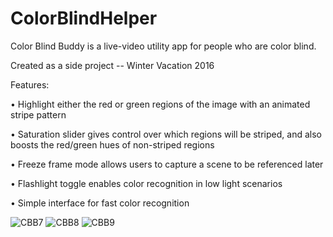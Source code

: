 # ColorBlindHelper
Color Blind Buddy is a live-video utility app for people who are color blind.

Created as a side project -- Winter Vacation 2016

Features:

• Highlight either the red or green regions of the image with an animated stripe pattern

• Saturation slider gives control over which regions will be striped, and also boosts the red/green hues of non-striped regions

• Freeze frame mode allows users to capture a scene to be referenced later

• Flashlight toggle enables color recognition in low light scenarios

• Simple interface for fast color recognition

![CBB7](/Images/cbb7.png?raw=true)
![CBB8](/Images/cbb8.png?raw=true)
![CBB9](/Images/cbb9.png?raw=true)


